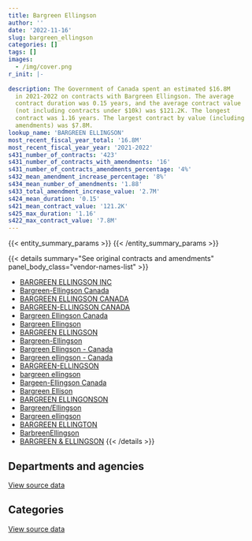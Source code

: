 ```yaml
---
title: Bargreen Ellingson
author: ''
date: '2022-11-16'
slug: bargreen_ellingson
categories: []
tags: []
images:
  - /img/cover.png
r_init: |-
  
description: The Government of Canada spent an estimated $16.8M
  in 2021-2022 on contracts with Bargreen Ellingson. The average
  contract duration was 0.15 years, and the average contract value
  (not including contracts under $10k) was $121.2K. The longest
  contract was 1.16 years. The largest contract by value (including
  amendments) was $7.8M.
lookup_name: 'BARGREEN ELLINGSON'
most_recent_fiscal_year_total: '16.8M'
most_recent_fiscal_year_year: '2021-2022'
s431_number_of_contracts: '423'
s431_number_of_contracts_with_amendments: '16'
s431_number_of_contracts_amendments_percentage: '4%'
s432_mean_amendment_increase_percentage: '8%'
s434_mean_number_of_amendments: '1.88'
s433_total_amendment_increase_value: '2.7M'
s424_mean_duration: '0.15'
s421_mean_contract_value: '121.2K'
s425_max_duration: '1.16'
s422_max_contract_value: '7.8M'
---
```


<script src="/rmarkdown-libs/htmlwidgets/htmlwidgets.js"></script>
<link href="/rmarkdown-libs/datatables-css/datatables-crosstalk.css" rel="stylesheet" />
<script src="/rmarkdown-libs/datatables-binding/datatables.js"></script>
<script src="/rmarkdown-libs/jquery/jquery-3.6.0.min.js"></script>
<link href="/rmarkdown-libs/dt-core-bootstrap/css/dataTables.bootstrap.min.css" rel="stylesheet" />
<link href="/rmarkdown-libs/dt-core-bootstrap/css/dataTables.bootstrap.extra.css" rel="stylesheet" />
<script src="/rmarkdown-libs/dt-core-bootstrap/js/jquery.dataTables.min.js"></script>
<script src="/rmarkdown-libs/dt-core-bootstrap/js/dataTables.bootstrap.min.js"></script>
<link href="/rmarkdown-libs/crosstalk/css/crosstalk.min.css" rel="stylesheet" />
<script src="/rmarkdown-libs/crosstalk/js/crosstalk.min.js"></script>
<script src="/rmarkdown-libs/htmlwidgets/htmlwidgets.js"></script>
<link href="/rmarkdown-libs/datatables-css/datatables-crosstalk.css" rel="stylesheet" />
<script src="/rmarkdown-libs/datatables-binding/datatables.js"></script>
<script src="/rmarkdown-libs/jquery/jquery-3.6.0.min.js"></script>
<link href="/rmarkdown-libs/dt-core-bootstrap/css/dataTables.bootstrap.min.css" rel="stylesheet" />
<link href="/rmarkdown-libs/dt-core-bootstrap/css/dataTables.bootstrap.extra.css" rel="stylesheet" />
<script src="/rmarkdown-libs/dt-core-bootstrap/js/jquery.dataTables.min.js"></script>
<script src="/rmarkdown-libs/dt-core-bootstrap/js/dataTables.bootstrap.min.js"></script>
<link href="/rmarkdown-libs/crosstalk/css/crosstalk.min.css" rel="stylesheet" />
<script src="/rmarkdown-libs/crosstalk/js/crosstalk.min.js"></script>

{{< entity_summary_params >}}
{{< /entity_summary_params >}}

{{< details summary="See original contracts and amendments" panel_body_class="vendor-names-list" >}}
- [BARGREEN ELLINGSON INC](https://search.open.canada.ca/en/ct/?sort=contract_value_f%20desc&page=1&search_text=%22BARGREEN%20ELLINGSON%20INC%22)
- [Bargreen-Ellingson Canada](https://search.open.canada.ca/en/ct/?sort=contract_value_f%20desc&page=1&search_text=%22Bargreen-Ellingson%20Canada%22)
- [BARGREEN ELLINGSON CANADA](https://search.open.canada.ca/en/ct/?sort=contract_value_f%20desc&page=1&search_text=%22BARGREEN%20ELLINGSON%20CANADA%22)
- [BARGREEN-ELLINGSON CANADA](https://search.open.canada.ca/en/ct/?sort=contract_value_f%20desc&page=1&search_text=%22BARGREEN-ELLINGSON%20CANADA%22)
- [Bargreen Ellingson Canada](https://search.open.canada.ca/en/ct/?sort=contract_value_f%20desc&page=1&search_text=%22Bargreen%20Ellingson%20Canada%22)
- [Bargreen Ellingson](https://search.open.canada.ca/en/ct/?sort=contract_value_f%20desc&page=1&search_text=%22Bargreen%20Ellingson%22)
- [BARGREEN ELLINGSON](https://search.open.canada.ca/en/ct/?sort=contract_value_f%20desc&page=1&search_text=%22BARGREEN%20ELLINGSON%22)
- [Bargreen-Ellingson](https://search.open.canada.ca/en/ct/?sort=contract_value_f%20desc&page=1&search_text=%22Bargreen-Ellingson%22)
- [Bargreen Ellingson - Canada](https://search.open.canada.ca/en/ct/?sort=contract_value_f%20desc&page=1&search_text=%22Bargreen%20Ellingson%20-%20Canada%22)
- [Bargreen ellingson - Canada](https://search.open.canada.ca/en/ct/?sort=contract_value_f%20desc&page=1&search_text=%22Bargreen%20ellingson%20-%20Canada%22)
- [BARGREEN-ELLINGSON](https://search.open.canada.ca/en/ct/?sort=contract_value_f%20desc&page=1&search_text=%22BARGREEN-ELLINGSON%22)
- [bargreen ellingson](https://search.open.canada.ca/en/ct/?sort=contract_value_f%20desc&page=1&search_text=%22bargreen%20ellingson%22)
- [Bargeen-Ellingson Canada](https://search.open.canada.ca/en/ct/?sort=contract_value_f%20desc&page=1&search_text=%22Bargeen-Ellingson%20Canada%22)
- [Bargreen Ellison](https://search.open.canada.ca/en/ct/?sort=contract_value_f%20desc&page=1&search_text=%22Bargreen%20Ellison%22)
- [BARGREEN ELLINGONSON](https://search.open.canada.ca/en/ct/?sort=contract_value_f%20desc&page=1&search_text=%22BARGREEN%20ELLINGONSON%22)
- [Bargreen/Ellingson](https://search.open.canada.ca/en/ct/?sort=contract_value_f%20desc&page=1&search_text=%22Bargreen%2fEllingson%22)
- [Bargreen ellingson](https://search.open.canada.ca/en/ct/?sort=contract_value_f%20desc&page=1&search_text=%22Bargreen%20ellingson%22)
- [BARGREEN ELLINGTON](https://search.open.canada.ca/en/ct/?sort=contract_value_f%20desc&page=1&search_text=%22BARGREEN%20ELLINGTON%22)
- [BarbreenEllingson](https://search.open.canada.ca/en/ct/?sort=contract_value_f%20desc&page=1&search_text=%22BarbreenEllingson%22)
- [BARGREEN & ELLINGSON](https://search.open.canada.ca/en/ct/?sort=contract_value_f%20desc&page=1&search_text=%22BARGREEN%20%26%20ELLINGSON%22)
{{< /details >}}

## Departments and agencies

<div id="htmlwidget-1" style="width:100%;height:auto;" class="datatables html-widget"></div>
<script type="application/json" data-for="htmlwidget-1">{"x":{"style":"bootstrap","filter":"none","vertical":false,"data":[["<a href=\"/departments/cbsa-asfc/\">Canada Border Services Agency<\/a>","<a href=\"/departments/csc-scc/\">Correctional Service of Canada<\/a>","<a href=\"/departments/dfo-mpo/\">Fisheries and Oceans Canada<\/a>","<a href=\"/departments/dnd-mdn/\">National Defence<\/a>","<a href=\"/departments/pwgsc-tpsgc/\">Public Services and Procurement Canada<\/a>","<a href=\"/departments/rcmp-grc/\">Royal Canadian Mounted Police<\/a>"],[40320.43,2028250.54,113230.39,1331526.75,20002.5,null],[null,4380854.99,1014791.07,3439214.16,149246.48,null],[null,18756485.28,508511.97,10420728.78,null,13190.62],[30571.94,5645779.84,174747.51,10938939.57,null,null]],"container":"<table class=\"table table-striped table-hover row-border order-column display\">\n  <thead>\n    <tr>\n      <th>Department<\/th>\n      <th>2018-2019<\/th>\n      <th>2019-2020<\/th>\n      <th>2020-2021<\/th>\n      <th>2021-2022<\/th>\n    <\/tr>\n  <\/thead>\n<\/table>","options":{"order":[[4,"desc"]],"pageLength":10,"autoWidth":true,"columnDefs":[{"targets":1,"render":"function(data, type, row, meta) {\n    return type !== 'display' ? data : DTWidget.formatCurrency(data, \"$\", 2, 3, \",\", \".\", true, null);\n  }"},{"targets":2,"render":"function(data, type, row, meta) {\n    return type !== 'display' ? data : DTWidget.formatCurrency(data, \"$\", 2, 3, \",\", \".\", true, null);\n  }"},{"targets":3,"render":"function(data, type, row, meta) {\n    return type !== 'display' ? data : DTWidget.formatCurrency(data, \"$\", 2, 3, \",\", \".\", true, null);\n  }"},{"targets":4,"render":"function(data, type, row, meta) {\n    return type !== 'display' ? data : DTWidget.formatCurrency(data, \"$\", 2, 3, \",\", \".\", true, null);\n  }"},{"width":"16%","targets":[1,2,3,4]},{"className":"dt-right","targets":[1,2,3,4]}],"orderClasses":false}},"evals":["options.columnDefs.0.render","options.columnDefs.1.render","options.columnDefs.2.render","options.columnDefs.3.render"],"jsHooks":[]}</script>
<p class="text-right">
<a href="https://github.com/GoC-Spending/contracts-data/tree/main/data/out/vendors/bargreen_ellingson/summary_by_fiscal_year_by_department.csv" class="source-data-link btn btn-link">View source data</a>
</p>

## Categories

<div id="htmlwidget-2" style="width:100%;height:auto;" class="datatables html-widget"></div>
<script type="application/json" data-for="htmlwidget-2">{"x":{"style":"bootstrap","filter":"none","vertical":false,"data":[["<a href=\"/categories/facilities_and_construction/\">Facilities and construction<\/a>","<a href=\"/categories/office_management/\">Office management<\/a>","<a href=\"/categories/professional_services/\">Professional services<\/a>","<a href=\"/categories/transportation_and_logistics/\">Transportation and logistics<\/a>","<a href=\"/categories/industrial_products_and_services/\">Industrial products and services<\/a>"],[71588.76,85575.25,40149.18,75138.77,3260878.65],[null,541378.02,null,704502.47,7738226.21],[null,10724765.73,null,32110.5,18942040.42],[3659241.99,3138135.04,null,75467.86,9917193.97]],"container":"<table class=\"table table-striped table-hover row-border order-column display\">\n  <thead>\n    <tr>\n      <th>Category<\/th>\n      <th>2018-2019<\/th>\n      <th>2019-2020<\/th>\n      <th>2020-2021<\/th>\n      <th>2021-2022<\/th>\n    <\/tr>\n  <\/thead>\n<\/table>","options":{"order":[[4,"desc"]],"dom":"t","pageLength":30,"autoWidth":true,"columnDefs":[{"targets":1,"render":"function(data, type, row, meta) {\n    return type !== 'display' ? data : DTWidget.formatCurrency(data, \"$\", 2, 3, \",\", \".\", true, null);\n  }"},{"targets":2,"render":"function(data, type, row, meta) {\n    return type !== 'display' ? data : DTWidget.formatCurrency(data, \"$\", 2, 3, \",\", \".\", true, null);\n  }"},{"targets":3,"render":"function(data, type, row, meta) {\n    return type !== 'display' ? data : DTWidget.formatCurrency(data, \"$\", 2, 3, \",\", \".\", true, null);\n  }"},{"targets":4,"render":"function(data, type, row, meta) {\n    return type !== 'display' ? data : DTWidget.formatCurrency(data, \"$\", 2, 3, \",\", \".\", true, null);\n  }"},{"width":"16%","targets":[1,2,3,4]},{"className":"dt-right","targets":[1,2,3,4]}],"orderClasses":false,"lengthMenu":[10,25,30,50,100]}},"evals":["options.columnDefs.0.render","options.columnDefs.1.render","options.columnDefs.2.render","options.columnDefs.3.render"],"jsHooks":[]}</script>
<p class="text-right">
<a href="https://github.com/GoC-Spending/contracts-data/tree/main/data/out/vendors/bargreen_ellingson/summary_by_fiscal_year_by_category.csv" class="source-data-link btn btn-link">View source data</a>
</p>
